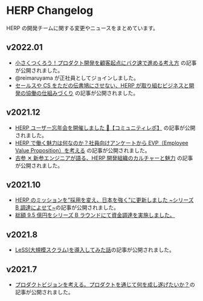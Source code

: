 # HERP Changelog

HERP の開発チームに関する変更やニュースをまとめています。

## v2022.01

- [小さくつくろう！プロダクト開発を顧客起点にバク速で進める考え方](https://note.com/uxkong/n/n8b808f1e33fd) の記事が公開されました。
- @reimaruyama が正社員としてジョインしました。
- [セールスや CS をただの伝書鳩にさせない、HERP が取り組むビジネスと開発の協働の仕組みづくり](https://note.com/tomi_herp/n/nc9bb60d71ad6) の記事が公開されました。

## v2021.12

- [HERP ユーザー忘年会を開催しました 🍻【コミュニティレポ】](https://note.com/kadomai/n/nb0697226702e) の記事が公開されました。
- [HERP で働く魅力は何なのか？社員向けアンケートから EVP（Employee Value Proposition）を考える](https://note.com/tomi_herp/n/n06ada51c24d6) の記事が公開されました。
- [古参 ✕ 新参エンジニアが語る、HERP 開発組織のカルチャーと魅力](https://note.herp.co.jp/n/n6beb390dd910) の記事が公開されました。

## v2021.10

- [HERP のミッションを"採用を変え、日本を強く"に更新しました ~シリーズ B 調達によせて~](https://note.com/fabichirox/n/n69b934907b66)の記事が公開されました。
- [総額 9.5 億円をシリーズ B ラウンドにて資金調達を実施しました。](https://prtimes.jp/main/html/rd/p/000000040.000030340.html)

## v2021.8

- [LeSS(大規模スクラム)を導入してみた話](https://note.com/lambda_funtaro/n/n8ce81b43d15d)の記事が公開されました。

## v2021.7

- [プロダクトビジョンを考える。プロダクトを通じて何を成し遂げたいか？](https://note.com/uxkong/n/n722884365b39)の記事が公開されました。
